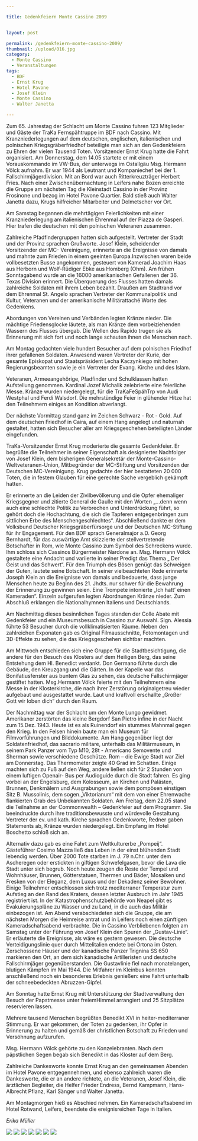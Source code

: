 ```yaml
---

title: Gedenkfeiern Monte Cassino 2009


layout: post

permalink: /gedenkfeiern-monte-cassino-2009/
thumbnail: /upload/016.jpg
category:
  - Monte Cassino
  - Veranstaltungen
tags:
  - BDF
  - Ernst Krug
  - Hotel Pavone
  - Josef Klein
  - Monte Cassino
  - Walter Janetta

---
```

Zum 65. Jahrestag der Schlacht um Monte Cassino fuhren 123 Mitglieder und Gäste der TraKa Fernspähtruppe im BDF nach Cassino. Mit Kranzniederlegungen auf dem deutschen, englischen, italienischen und polnischen Kriegsgräberfriedhof beteiligte man sich an den Gedenkfeiern zu Ehren der vielen Tausend Toten. Vorsitzender Ernst Krug hatte die Fahrt organisiert. Am Donnerstag, dem 14.05 startete er mit einem Vorauskommando im VW-Bus, der unterwegs im Ostallgäu Msg. Hermann Völck aufnahm. Er war 1944 als Leutnant und Kompaniechef bei der 1. Fallschirmjägerdivision. Mit an Bord war auch Ritterkreuzträger Herbert Fries. Nach einer Zwischenübernachtung in Leifers nahe Bozen erreichte die Gruppe am nächsten Tag die Kleinstadt Cassino in der Provinz Frosinone und bezog im Hotel Pavone Quartier. Bald stieß auch Walter Janetta dazu, Krugs hilfreicher Mitarbeiter und Dolmetscher vor Ort.

Am Samstag begannen die mehrtägigen Feierlichkeiten mit einer Kranzniederlegung am italienischen Ehrenmal auf der Piazza de Gasperi. Hier trafen die deutschen mit den polnischen Veteranen zusammen.

Zahlreiche Pfadfindergruppen hatten sich aufgestellt. Vertreter der Stadt und der Provinz sprachen Grußworte. Josef Klein, scheidender Vorsitzender der MC- Vereinigung, erinnerte an die Ereignisse von damals und mahnte zum Frieden in einem geeinten Europa.Inzwischen waren beide vollbesetzten Busse angekommen, gesteuert von Kamerad Joachim Haas aus Herborn und Wolf-Rüdiger Ebke aus Homberg (Ohm). Am frühen Sonntagabend wurde an die 16000 amerikanischen Gefallenen der 36. Texas Division erinnert. Die Überquerung des Flusses hatten damals zahlreiche Soldaten mit ihrem Leben bezahlt. Draußen am Stadtrand vor dem Ehrenmal St. Angelo sprachen Vertreter der Kommunalpolitik und Kultur, Veteranen und der amerikanische Militärattaché Worte des Gedenkens.

Abordungen von Vereinen und Verbänden legten Kränze nieder. Die mächtige Friedensglocke läutete, als man Kränze dem vorbeiziehenden Wassern des Flusses übergab. Die Wellen des Rapido trugen sie als Erinnerung mit sich fort und noch lange schauten ihnen die Menschen nach.

Am Montag gedachten viele hundert Besucher auf dem polnischen Friedhof ihrer gefallenen Soldaten. Anwesend waren Vertreter der Kurie, der gesamte Episkopat und Staatspräsident Lecha Kaczynkiego mit hohen Regierungsbeamten sowie je ein Vertreter der Evang. Kirche und des Islam.

Veteranen, Armeeangehörige, Pfadfinder und Schulklassen hatten Aufstellung genommen. Kardinal Jozef Michalik zelebrierte eine feierliche Messe. Kränze wurden niedergelegt, für die TraKaFeSpähTrp von Audi Westphal und Ferdi Walsdorf. Die mehrstündige Feier in glühender Hitze hat den Teilnehmern einiges an Kondition abverlangt.

Der nächste Vormittag stand ganz im Zeichen Schwarz - Rot - Gold. Auf dem deutschen Friedhof in Caira, auf einem Hang angelegt und naturnah gestaltet, hatten sich Besucher aller am Kriegsgeschehen beteiligten Länder eingefunden.

TraKa-Vorsitzender Ernst Krug moderierte die gesamte Gedenkfeier. Er begrüßte die Teilnehmer in seiner Eigenschaft als designierter Nachfolger von Josef Klein, dem bisherigen Generalsekretär der Monte-Cassino-Weltveteranen-Union, Mitbegründer der MC-Stiftung und Vorsitzenden der Deutschen MC-Vereinigung. Krug gedachte der hier bestatteten 20 000 Toten, die in festem Glauben für eine gerechte Sache vergeblich gekämpft hatten.

Er erinnerte an die Leiden der Zivilbevölkerung und die Opfer ehemaliger Kriegsgegner und zitierte General de Gaulle mit den Worten „...denn wenn auch eine schlechte Politik zu Verbrechen und Unterdrückung führt, so gehört doch die Hochachtung, die sich die Tapferen entgegenbringen zum sittlichen Erbe des Menschengeschlechtes“. Abschließend dankte er dem Volksbund Deutscher Kriegsgräberfürsorge und der Deutschen MC-Stiftung für ihr Engagement. Für den BDF sprach Generalmajor a.D. Georg Bernhardt, für das auswärtige Amt skizzierte der stellvertretende Botschafter in Rom, wie Monte Cassino zum Symbol des Schreckens wurde. Ihm schloss sich Cassinos Bürgermeister Nardone an. Msg. Hermann Völck gestaltete eine Andacht und variierte in seiner Predigt das Thema „ Der Geist und das Schwert“. Für den Triumph des Bösen genügt das Schweigen der Guten, lautete seine Botschaft. In seiner vielbeachteten Rede erinnerte Joseph Klein an die Ereignisse von damals und bedauerte, dass junge Menschen heute zu Beginn des 21. Jhdts. nur schwer für die Bewahrung der Erinnerung zu gewinnen seien. Eine Trompete intonierte „Ich hatt’ einen Kameraden“. Einzeln aufgerufen legten Abordnungen Kränze nieder. Zum Abschluß erklangen die Nationalhymnen Italiens und Deutschlands.

Am Nachmittag dieses besinnlichen Tages standen der Colle Abate mit Gedenkfeier und ein Museumsbesuch in Cassino zur Auswahl. Sign. Alessia führte 53 Besucher durch die vollklimatisierten Räume. Neben den zahlreichen Exponaten gab es Original Filmausschnitte, Fotomontagen und 3D-Effekte zu sehen, die das Kriegsgeschehen sichtbar machten.

Am Mittwoch entschieden sich eine Gruppe für die Stadtbesichtigung, die andere für den Besuch des Klosters auf dem Heiligen Berg, das seine Entstehung dem Hl. Benedict verdankt. Don Germano führte durch die Gebäude, den Kreuzgang und die Gärten. In der Kapelle war das Bonifatiusfenster aus buntem Glas zu sehen, das deutsche Fallschirmjäger gestiftet hatten. Msg.Hermann Völck feierte mit den Teilnehmern eine Messe in der Klosterkirche, die nach ihrer Zerstörung originalgetreu wieder aufgebaut und ausgestattet wurde. Laut und kraftvoll erschallte „Großer Gott wir loben dich“ durch den Raum.

Der Nachmittag war der Schlacht um den Monte Lungo gewidmet. Amerikaner zerstörten das kleine Bergdorf San Pietro infine in der Nacht zum 15.Dez. 1943. Heute ist es als Ruinendorf ein stummes Mahnmal gegen den Krieg. In den Felsen hinein baute man ein Museum für Filmvorführungen und Bilddokumente.
Am Hang gegenüber liegt der Soldatenfriedhof, das sacrario militare, unterhalb das Militärmuseum, in seinem Park Panzer vom Typ M10, 28t - Americano Semovente und Sherman sowie verschiedene Geschütze. Rom – die Ewige Stadt war Ziel am Donnerstag. Das Thermometer zeigte 40 Grad im Schatten. Einige machten sich zu Fuß auf den Weg, andere ließen sich für 2 Stunden von einem luftigen Openair- Bus per Audioguide durch die Stadt fahren. Es ging vorbei an der Engelsburg, dem Kolosseum, an Kirchen und Palästen, Brunnen, Denkmälern und Ausgrabungen sowie dem pompösen einstigen Sitz B. Mussolinis, dem sogen.„Viktorianum“ mit dem von einer Ehrenwache flankierten Grab des Unbekannten Soldaten.
Am Freitag, dem 22.05 stand die Teilnahme an der Commonwealth – Gedenkfeier auf dem Programm. Sie beeindruckte durch ihre traditionsbewusste und würdevolle Gestaltung. Vertreter der ev. und kath. Kirche sprachen Gedenkworte, Redner gaben Statements ab, Kränze wurden niedergelegt. Ein Empfang im Hotel Boschetto schloß sich an.

Alternativ dazu gab es eine Fahrt zum Weltkulturerbe „Pompeij“. Gästeführer Cosimo Mazza ließ das Leben in der einst blühenden Stadt lebendig werden. Über 2000 Tote starben im J. 79 n.Chr. unter dem Ascheregen oder erstickten in giftigen Schwefelgasen, bevor die Lava die Stadt unter sich begrub. Noch heute zeugen die Reste der Tempel und Wohnhäuser, Brunnen, Götterstatuen, Thermen und Bäder, Mosaiken und Fresken von der Eleganz, dem Luxus und der Dekadenz seiner Bewohner.
Einige Teilnehmer entschlossen sich trotz mediterraner Temperatur zum Aufstieg an den Rand des Kraters, dessen letzter Ausbruch im Jahr 1945 registriert ist. In der Katastrophenschutzbehörde von Neapel gibt es Evakuierungspläne zu Wasser und zu Land, in die auch das Militär einbezogen ist. Am Abend verabschiedeten sich die Gruppe, die am nächsten Morgen die Heimreise antrat und in Leifers noch einen zünftigen Kameradschaftsabend verbrachte. Die in Cassino Verbliebenen folgten am Samstag unter der Führung von Josef Klein den Spuren der „Gustav-Linie“. Er erläuterte die Ereignisse, als wäre es gestern gewesen. Die deutsche Verteidigungslinie quer durch Mittelitalien endete bei Ortona im Osten. Zerschossene Häuser und der kanadische Panzer Trignina SS 650 markieren den Ort, an dem sich kanadische Artilleristen und deutsche Fallschirmjäger gegenüberstanden. Die Gustavlinie fiel nach monatelangen, blutigen Kämpfen im Mai 1944. Die Mitfahrer im Kleinbus konnten anschließend noch ein besonderes Erlebnis genießen: eine Fahrt unterhalb der schneebedeckten Abruzzen-Gipfel.

Am Sonntag hatte Ernst Krug mit Unterstützung der Stadtverwaltung den Besuch der Papstmesse unter freiemHimmel arrangiert und 25 Sitzplätze reservieren lassen.

Mehrere tausend Menschen begrüßten Benedikt XVI in heiter-mediterraner Stimmung. Er war gekommen, der Toten zu gedenken, ihr Opfer in Erinnerung zu halten und gemäß der christlichen Botschaft zu Frieden und Versöhnung aufzurufen.

Msg. Hermann Völck gehörte zu den Konzelebranten. Nach dem päpstlichen Segen begab sich Benedikt in das Kloster auf dem Berg.

Zahlreiche Dankesworte konnte Ernst Krug an den gemeinsamen Abenden im Hotel Pavone entgegennehmen, und ebenso zahlreich waren die Dankesworte, die er an andere richtete, an die Veteranen, Josef Klein, die ärztlichen Begleiter, die Helfer Frieder Endress, Bernd Kampmann, Hans-Albrecht Pflanz, Karl Sänger und Walter Janetta.

Am Montagmorgen hieß es Abschied nehmen.
Ein Kameradschaftsabend im Hotel Rotwand, Leifers, beendete die ereignisreichen Tage in Italien.

*Erika Müller*

[![](/upload/022.jpg)](/upload/022.jpg)
[![](/upload/04.jpg)](/upload/04.jpg)
[![](/upload/05.jpg)](/upload/05.jpg)
[![](/upload/06.jpg)](/upload/06.jpg)
[![](/upload/07.jpg)](/upload/07.jpg)
[![](/upload/09.jpg)](/upload/09.jpg)
[![](/upload/10.jpg)](/upload/10.jpg)
